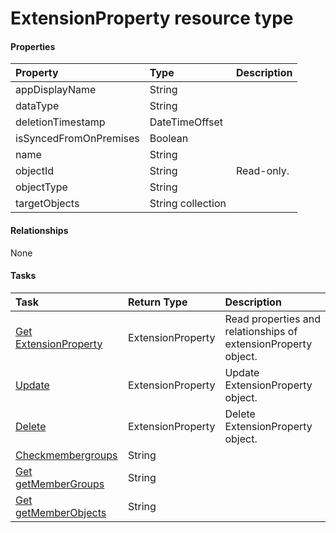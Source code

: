 # ExtensionProperty resource type



#### Properties
| Property	   | Type	|Description|
|:---------------|:--------|:----------|
|appDisplayName|String||
|dataType|String||
|deletionTimestamp|DateTimeOffset||
|isSyncedFromOnPremises|Boolean||
|name|String||
|objectId|String| Read-only.|
|objectType|String||
|targetObjects|String collection||

#### Relationships
None


#### Tasks

| Task		   | Return Type	|Description|
|:---------------|:--------|:----------|
|[Get ExtensionProperty](../api/extensionproperty_get.md) | ExtensionProperty |Read properties and relationships of extensionProperty object.|
|[Update](../api/extensionproperty_update.md) | ExtensionProperty	|Update ExtensionProperty object. |
|[Delete](../api/extensionproperty_delete.md) | ExtensionProperty	|Delete ExtensionProperty object. |
|[Checkmembergroups](../api/extensionproperty_checkmembergroups.md)|String||
|[Get getMemberGroups](../api/extensionproperty_getmembergroups.md)|String||
|[Get getMemberObjects](../api/extensionproperty_getmemberobjects.md)|String||
